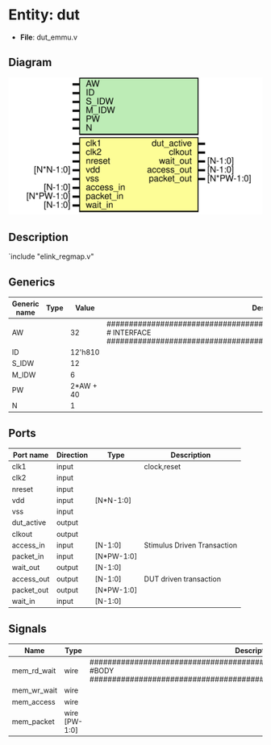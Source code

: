 # Entity: dut

- **File**: dut_emmu.v
## Diagram

![Diagram](dut_emmu.svg "Diagram")
## Description

`include "elink_regmap.v"

## Generics

| Generic name | Type | Value     | Description                                                                                                                                                         |
| ------------ | ---- | --------- | ------------------------------------------------------------------------------------------------------------------------------------------------------------------- |
| AW           |      | 32        | ########################################################################## # INTERFACE  ##########################################################################  |
| ID           |      | 12'h810   |                                                                                                                                                                     |
| S_IDW        |      | 12        |                                                                                                                                                                     |
| M_IDW        |      | 6         |                                                                                                                                                                     |
| PW           |      | 2*AW + 40 |                                                                                                                                                                     |
| N            |      | 1         |                                                                                                                                                                     |
## Ports

| Port name  | Direction | Type       | Description                 |
| ---------- | --------- | ---------- | --------------------------- |
| clk1       | input     |            | clock,reset                 |
| clk2       | input     |            |                             |
| nreset     | input     |            |                             |
| vdd        | input     | [N*N-1:0]  |                             |
| vss        | input     |            |                             |
| dut_active | output    |            |                             |
| clkout     | output    |            |                             |
| access_in  | input     | [N-1:0]    | Stimulus Driven Transaction |
| packet_in  | input     | [N*PW-1:0] |                             |
| wait_out   | output    | [N-1:0]    |                             |
| access_out | output    | [N-1:0]    | DUT driven transaction      |
| packet_out | output    | [N*PW-1:0] |                             |
| wait_in    | input     | [N-1:0]    |                             |
## Signals

| Name        | Type          | Description                                                                                                                                                   |
| ----------- | ------------- | ------------------------------------------------------------------------------------------------------------------------------------------------------------- |
| mem_rd_wait | wire          | ########################################################################## #BODY  ##########################################################################  |
| mem_wr_wait | wire          |                                                                                                                                                               |
| mem_access  | wire          |                                                                                                                                                               |
| mem_packet  | wire [PW-1:0] |                                                                                                                                                               |
